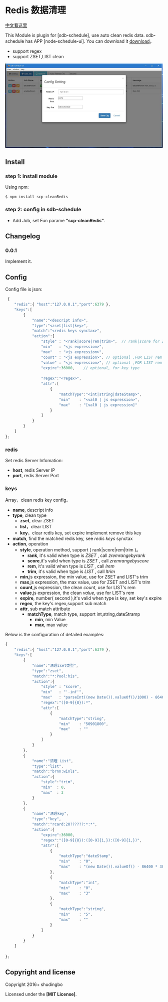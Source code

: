 # Redis 数据清理

[中文看这里]

This Module is plugin for [sdb-schedule], use auto clean redis data. sdb-schedule has APP [node-schedule-ui].
You can download it [download]。

- support regex 
- support ZSET,LIST clean

![Setting][idSet]


## Install

### step 1: install module
Using npm:

    $ npm install scp-cleanRedis

### step 2: config in sdb-schedule

- Add Job, set Fun parame **"scp-cleanRedis"**.


## Changelog
### 0.0.1
Implement it.

## Config
  Config file is json:

```javascript
 {
	"redis":{ "host":"127.0.0.1","port":6379 },
	"keys":[
		{
			"name":"<descript info>",
			"type":"<zset|list|key>",
			"match":"<redis keys synctax>",
			"action":{
				"style" : "<rank|score|rem|trim>",  // rank|score for ZSET;rem|trim for LIST
				"min"   : "<js expression>",
				"max"   : "<js expression>",
				"count" : "<js expression>", // optional ,FOR LIST rem
				"value" : "<js expression>", // optional ,FOR LIST rem
				"expire":36000,    // optional, for key type

				"regex":"<regex>",
				"attr":[
					{
						"matchType":"<int|string|dateStamp>",
						"min"    : "<val0 | js expression>",
						"max"    : "[val0 | js expression]"
					}
				]
			}
		}
	]
};

```

### redis
Set redis Server Infomation:
- **host**, redis Server IP
- **port**, redis Server Port

### keys
Array，clean redis key config。

* **name**, descript info
* **type**, clean type
	- **zset**, clear ZSET
	- **list**，clear LIST 
	- **key**，clear redis key, set expire implement remove this key
* **match**, find the matched redis key, see *redis keys* synctax
* **action**, operation
	- **style**, operation method, support ( rank|score|rem|trim )。
		- **rank**, it's valid when type is *ZSET* , call *zremrangebyrank*
		- **score**,it's valid when type is *ZSET* , call *zremrangebyscore*
		- **rem**, it's valid when type is *LIST* , call *lrem*
		- **trim**, it's valid when type is *LIST* , call *ltrim*
	- **min**,js expression, the min value, use for  ZSET and  LIST's trim
	- **max**,js expression, the max value, use for  ZSET and  LIST's trim
	- **count**,js expression, the clean *count*, use for LIST's rem
	- **value**,js expression, the clean *value*, use for LIST's rem
	- **expire**, number( second ),it's valid when type is key, set key's expire
	- **regex**, the key's regex,support sub match
    - **attr**, sub match attribute
		- **matchType**, match type, support int,string,dateStramp
			- **min**, min Value
			- **max**, max value


Below is the configuration of detailed examples:

```javascript
{
	"redis":{ "host":"127.0.0.1","port":6379 },
	"keys":[
		{
			"name":"清理zset类型",
			"type":"zset",
			"match":"*:Pool:his",
			"action":{
				"style" : "score",
				"min"   : "'-inf'",
				"max"   : "parseInt((new Date()).valueOf()/1000) - 86400 * 30",
				"regex":"([0-9]{8}):*",
				"attr":[
					{
						"matchType":"string",
						"min"    : "50901800",
						"max"    : ""
					}
				]
			}
		},
		{
			"name":"清理 List",
			"type":"list",
			"match":"brnn:winls",
			"action":{
				"style":"trim",
				"min"  : 0,
				"max"  : 3
			}
		},
		{
			"name":"清理key",
			"type":"key",
			"match":"rcard:20??????:*:*",
			"action":{
				"expire":36000,
				"regex":"([0-9]{8}):([0-9]{1,}):([0-9]{1,})",
				"attr":[
					{
						"matchType":"dateStamp",
						"min"    : "0",
						"max"    : "(new Date()).valueOf() - 86400 * 30000"
					},
					{
						"matchType":"int",
						"min"    : "0",
						"max"    : "3"
					},
					{
						"matchType":"string",
						"min"    : "5",
						"max"    : ""
					}
				]
			}
		}
	]

};
```


## Copyright and license

Copyright 2016+ shudingbo

Licensed under the **[MIT License]**.

[node-schedule]: https://github.com/node-schedule/node-schedule
[node-redis]:https://github.com/NodeRedis/node_redis
[cron-parser]: https://github.com/harrisiirak/cron-parser
[sdb-schedule-ui]: https://github.com/shudingbo/sdb-schedule-ui
[download]: https://github.com/shudingbo/sdb-public/blob/master/sdb-schedule-ui/sdb-schedule-ui.7z
[idMain]: https://github.com/shudingbo/sdb-public/blob/master/sdb-schedule-ui/main.jpg  "Main"
[idSet]: https://github.com/shudingbo/sdb-public/blob/master/sdb-schedule-ui/setting.jpg  "Setting"
[中文看这里]:https://github.com/shudingbo/scp-cleanRedis/blob/master/README-cn.md